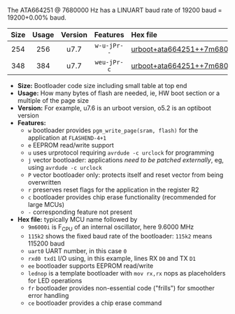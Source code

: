 The ATA664251 @ 7680000 Hz has a LINUART baud rate of 19200 baud = 19200+0.00% baud.

|Size|Usage|Version|Features|Hex file|
|:-:|:-:|:-:|:-:|:--|
|254|256|u7.7|`w-u-jPr--`|[urboot+ata664251++7m6800i+++19k2_uart0_rxa0_txa1_lednop_fr.hex](https://raw.githubusercontent.com/stefanrueger/urboot.hex/main/mcus/ata664251/internal_oscillator/fint++7m6800_Hz/br+++19k2_bps/urboot+ata664251++7m6800i+++19k2_uart0_rxa0_txa1_lednop_fr.hex)|
|348|384|u7.7|`weu-jPr-c`|[urboot+ata664251++7m6800i+++19k2_uart0_rxa0_txa1_ee_lednop_fr_ce.hex](https://raw.githubusercontent.com/stefanrueger/urboot.hex/main/mcus/ata664251/internal_oscillator/fint++7m6800_Hz/br+++19k2_bps/urboot+ata664251++7m6800i+++19k2_uart0_rxa0_txa1_ee_lednop_fr_ce.hex)|

- **Size:** Bootloader code size including small table at top end
- **Usage:** How many bytes of flash are needed, ie, HW boot section or a multiple of the page size
- **Version:** For example, u7.6 is an urboot version, o5.2 is an optiboot version
- **Features:**
  + `w` bootloader provides `pgm_write_page(sram, flash)` for the application at `FLASHEND-4+1`
  + `e` EEPROM read/write support
  + `u` uses urprotocol requiring `avrdude -c urclock` for programming
  + `j` vector bootloader: applications *need to be patched externally*, eg, using `avrdude -c urclock`
  + `P` vector bootloader only: protects itself and reset vector from being overwritten
  + `r` preserves reset flags for the application in the register R2
  + `c` bootloader provides chip erase functionality (recommended for large MCUs)
  + `-` corresponding feature not present
- **Hex file:** typically MCU name followed by
  + `9m6000i` is F<sub>CPU</sub> of an internal oscillator, here 9.6000 MHz
  + `115k2` shows the fixed baud rate of the bootloader: `115k2` means 115200 baud
  + `uart0` UART number, in this case `0`
  + `rxd0 txd1` I/O using, in this example, lines RX `D0` and TX `D1`
  + `ee` bootloader supports EEPROM read/write
  + `lednop` is a template bootloader with `mov rx,rx` nops as placeholders for LED operations
  + `fr` bootloader provides non-essential code ("frills") for smoother error handling
  + `ce` bootloader provides a chip erase command
